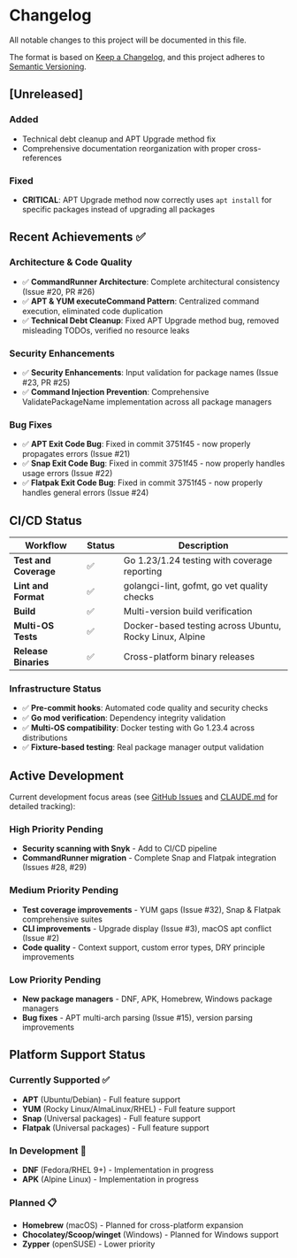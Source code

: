 # Changelog

All notable changes to this project will be documented in this file.

The format is based on [Keep a Changelog](https://keepachangelog.com/en/1.0.0/),
and this project adheres to [Semantic Versioning](https://semver.org/spec/v2.0.0.html).

## [Unreleased]

### Added
- Technical debt cleanup and APT Upgrade method fix
- Comprehensive documentation reorganization with proper cross-references

### Fixed
- **CRITICAL**: APT Upgrade method now correctly uses `apt install` for specific packages instead of upgrading all packages

## Recent Achievements ✅ 

### Architecture & Code Quality
- ✅ **CommandRunner Architecture**: Complete architectural consistency (Issue #20, PR #26)
- ✅ **APT & YUM executeCommand Pattern**: Centralized command execution, eliminated code duplication
- ✅ **Technical Debt Cleanup**: Fixed APT Upgrade method bug, removed misleading TODOs, verified no resource leaks

### Security Enhancements  
- ✅ **Security Enhancements**: Input validation for package names (Issue #23, PR #25)
- ✅ **Command Injection Prevention**: Comprehensive ValidatePackageName implementation across all package managers

### Bug Fixes
- ✅ **APT Exit Code Bug**: Fixed in commit 3751f45 - now properly propagates errors (Issue #21)
- ✅ **Snap Exit Code Bug**: Fixed in commit 3751f45 - now properly handles usage errors (Issue #22)
- ✅ **Flatpak Exit Code Bug**: Fixed in commit 3751f45 - now properly handles general errors (Issue #24)

## CI/CD Status

| Workflow | Status | Description |
| -------- | ------ | ----------- |
| **Test and Coverage** | ✅ | Go 1.23/1.24 testing with coverage reporting |
| **Lint and Format** | ✅ | golangci-lint, gofmt, go vet quality checks |
| **Build** | ✅ | Multi-version build verification |
| **Multi-OS Tests** | ✅ | Docker-based testing across Ubuntu, Rocky Linux, Alpine |
| **Release Binaries** | ✅ | Cross-platform binary releases |

### Infrastructure Status
- ✅ **Pre-commit hooks**: Automated code quality and security checks
- ✅ **Go mod verification**: Dependency integrity validation
- ✅ **Multi-OS compatibility**: Docker testing with Go 1.23.4 across distributions
- ✅ **Fixture-based testing**: Real package manager output validation

## Active Development

Current development focus areas (see [GitHub Issues](https://github.com/bluet/syspkg/issues) and [CLAUDE.md](CLAUDE.md) for detailed tracking):

### High Priority Pending
- **Security scanning with Snyk** - Add to CI/CD pipeline
- **CommandRunner migration** - Complete Snap and Flatpak integration (Issues #28, #29)

### Medium Priority Pending  
- **Test coverage improvements** - YUM gaps (Issue #32), Snap & Flatpak comprehensive suites
- **CLI improvements** - Upgrade display (Issue #3), macOS apt conflict (Issue #2)
- **Code quality** - Context support, custom error types, DRY principle improvements

### Low Priority Pending
- **New package managers** - DNF, APK, Homebrew, Windows package managers
- **Bug fixes** - APT multi-arch parsing (Issue #15), version parsing improvements

## Platform Support Status

### Currently Supported ✅
- **APT** (Ubuntu/Debian) - Full feature support
- **YUM** (Rocky Linux/AlmaLinux/RHEL) - Full feature support  
- **Snap** (Universal packages) - Full feature support
- **Flatpak** (Universal packages) - Full feature support

### In Development 🚧
- **DNF** (Fedora/RHEL 9+) - Implementation in progress
- **APK** (Alpine Linux) - Implementation in progress

### Planned 📋
- **Homebrew** (macOS) - Planned for cross-platform expansion
- **Chocolatey/Scoop/winget** (Windows) - Planned for Windows support
- **Zypper** (openSUSE) - Lower priority